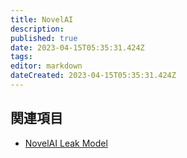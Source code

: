 ```yaml
---
title: NovelAI
description: 
published: true
date: 2023-04-15T05:35:31.424Z
tags: 
editor: markdown
dateCreated: 2023-04-15T05:35:31.424Z
---
```



## 関連項目

- [NovelAI Leak Model](/novelai_leak_model)
